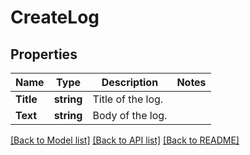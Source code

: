 # CreateLog

## Properties

Name | Type | Description | Notes
------------ | ------------- | ------------- | -------------
**Title** | **string** | Title of the log. | 
**Text** | **string** | Body of the log. | 

[[Back to Model list]](../README.md#documentation-for-models) [[Back to API list]](../README.md#documentation-for-api-endpoints) [[Back to README]](../README.md)


